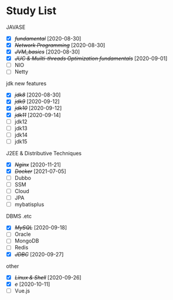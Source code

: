 # Study List

JAVASE

- [X] ~~*fundamental*~~ [2020-08-30]
- [X] ~~*Network Programming*~~ [2020-08-30]
- [X] ~~*JVM_basics*~~ [2020-08-30]
- [X] ~~*JUC & Muilti-threads Optimization fundamentals*~~ [2020-09-01]
- [ ] NIO
- [ ] Netty

jdk new features

- [X] ~~*jdk8*~~ [2020-08-30]
- [X] ~~*jdk9*~~ [2020-09-12]
- [X] ~~*jdk10*~~ [2020-09-12]
- [X] ~~*jdk11*~~ [2020-09-14]
- [ ] jdk12
- [ ] jdk13
- [ ] jdk14
- [ ] jdk15

J2EE & Distributive Techniques

* [X] ~~*Nginx*~~ [2020-11-21]
* [X] ~~*Docker*~~ [2021-07-05]
* [ ] Dubbo
* [ ] SSM
* [ ] Cloud
* [ ] JPA
* [ ] mybatisplus

DBMS .etc

- [X] ~~*MySQL*~~ [2020-09-18]
- [ ] Oracle
- [ ] MongoDB
- [ ] Redis
- [X] ~~*JDBC*~~ [2020-09-27]

other

* [X] ~~*Linux & Shell*~~ [2020-09-26]
* [X] ~~*c*~~ [2020-10-11]
* [ ] Vue.js
